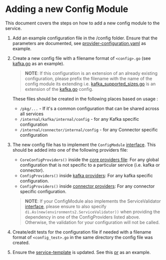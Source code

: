 # Adding a new Config Module
This document covers the steps on how to add a new config module to the service.

1. Add an example configuration file in the /config folder. Ensure that the parameters are documented, see [provider-configuration.yaml](/config/provider-configuration.yaml) as example.

2. Create a new config file with a filename format of `<config>.go` (see [kafka.go](../internal/kafka/internal/config/kafka.go) as an example).
    > **NOTE**: If this configuration is an extension of an already existing configuration, please prefix the filename with the name of the config module its extending i.e. [kafka_supported_sizes.go](../internal/kafka/internal/config/kafka_supported_sizes.go) is an extension of the [kafka.go](../internal/kafka/internal/config/kafka.go) config. 

    These files should be created in the following places based on usage :
    -   `/pkg/...` - If it's a common configuration that can be shared across all services
    -   `/internal/kafka/internal/config` - for any Kafka specific configuration
    -   `/internal/connector/internal/config` - for any Connector specific configuration

3. The new config file has to implement the `ConfigModule` [interface](/pkg/environments/interfaces.go). This should be added into one of the following providers file:
    - `CoreConfigProviders()` inside the [core providers file](../pkg/providers/core.go): For any global configuration that is not specific to a particular service (i.e. kafka or connector).
    - `ConfigProviders()` inside [kafka providers](../internal/kafka/providers.go): For any kafka specific configuration.
    - `ConfigProviders()` inside [connector providers](../internal/connector/providers.go): For any connector specific configuration.
    > **NOTE**: If your ConfigModule also implements the ServiceValidator [interface](/pkg/environments/interfaces.go), please ensure to also specify `di.As(new(environments2.ServiceValidator))` when providing the dependency in one of the ConfigProviders listed above. Otherwise, the validation for your configuration will not be called.

4. Create/edit tests for the configuration file if needed with a filename format of `<config_test>.go` in the same directory the config file was created. 

5. Ensure the [service-template](../templates/service-template.yml) is updated. See this [pr](https://github.com/bf2fc6cc711aee1a0c2a/kas-fleet-manager/pull/817) as an example.
